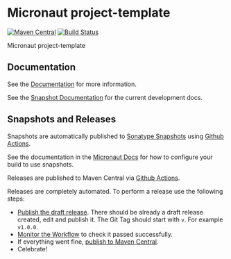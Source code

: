 # Micronaut project-template

[![Maven Central](https://img.shields.io/maven-central/v/io.micronaut.project-template/micronaut-project-template.svg?label=Maven%20Central)](https://search.maven.org/search?q=g:%22io.micronaut.project-template%22%20AND%20a:%22micronaut-project-template%22)
[![Build Status](https://github.com/micronaut-projects/micronaut-project-template/workflows/Java%20CI/badge.svg)](https://github.com/micronaut-projects/micronaut-project-template/actions)

Micronaut project-template

## Documentation

See the [Documentation](https://micronaut-projects.github.io/micronaut-project-template/latest/guide/) for more information.

See the [Snapshot Documentation](https://micronaut-projects.github.io/micronaut-project-template/snapshot/guide/) for the current development docs.

<!-- ## Examples

Examples can be found in the [examples](https://github.com/micronaut-projects/micronaut-project-template/tree/master/examples) directory. -->

## Snapshots and Releases

Snapshots are automatically published to [Sonatype Snapshots](https://s01.oss.sonatype.org/content/repositories/snapshots/io/micronaut/) using [Github Actions](https://github.com/micronaut-projects/micronaut-project-template/actions).

See the documentation in the [Micronaut Docs](https://docs.micronaut.io/latest/guide/index.html#usingsnapshots) for how to configure your build to use snapshots.

Releases are published to Maven Central via [Github Actions](https://github.com/micronaut-projects/micronaut-project-template/actions).

Releases are completely automated. To perform a release use the following steps:

* [Publish the draft release](https://github.com/micronaut-projects/micronaut-project-template/releases). There should be already a draft release created, edit and publish it. The Git Tag should start with `v`. For example `v1.0.0`.
* [Monitor the Workflow](https://github.com/micronaut-projects/micronaut-project-template/actions?query=workflow%3ARelease) to check it passed successfully.
* If everything went fine, [publish to Maven Central](https://github.com/micronaut-projects/micronaut-project-template/actions?query=workflow%3A"Maven+Central+Sync").
* Celebrate!
